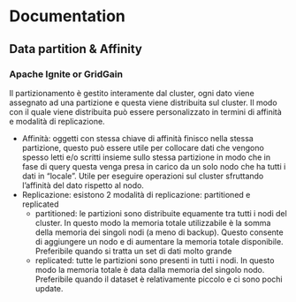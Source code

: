 # Documentation

## Data partition & Affinity

### Apache Ignite or GridGain

Il partizionamento è gestito interamente dal cluster, ogni dato viene assegnato ad una partizione 
e questa viene distribuita sul cluster. Il modo con il quale viene distribuita può essere personalizzato 
in termini di affinità e modalità di replicazione.

- Affinità: oggetti con stessa chiave di affinità finisco nella stessa partizione, 
  questo può essere utile per collocare dati che vengono spesso letti e/o scritti insieme sullo stessa partizione in modo che in fase di query questa venga presa in carico da un solo nodo che ha tutti i dati in “locale”. Utile per eseguire operazioni sul cluster sfruttando l’affinità del dato rispetto al nodo.
- Replicazione: esistono 2 modalità di replicazione: partitioned e replicated 
    * partitioned: le partizioni sono distribuite equamente tra tutti i nodi del cluster. 
      In questo modo la memoria totale utilizzabile è la somma della memoria dei singoli nodi (a meno di backup). Questo consente di aggiungere un nodo e di aumentare la memoria totale disponibile. Preferibile quando si tratta un set di dati molto grande
    * replicated: tutte le partizioni sono presenti in tutti i nodi. In questo modo la memoria totale 
     è data dalla memoria del singolo nodo. Preferibile quando il dataset è relativamente piccolo e ci sono pochi update.


